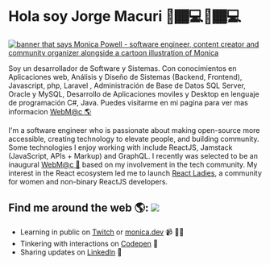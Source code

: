 

# [](#hi-im-jorge--)Hola soy Jorge Macuri 🌟🏾💻🌟🏾‍💻

[![banner that says Monica Powell - software engineer, content creator and community organizer alongside a cartoon illustration of Monica](https://webmacuris2020.000webhostapp.com/Assets/img/argyleink-sm2.gif)](https://webmacuris2020.000webhostapp.com/Assets/img/portadmacuri.jpg)

Soy un desarrollador de Software y Sistemas. Con conocimientos en Aplicaciones web, Análisis y Diseño de Sistemas (Backend, Frontend), Javascript, php, Laravel , Administración de Base de Datos SQL Server, Oracle y MySQL, Desarrollo de Aplicaciones moviles y Desktop en lenguaje de programación C#, Java. Puedes visitarme en mi pagina para ver mas informacion [WebM@c <g-emoji class="g-emoji" alias="star2" fallback-src="https://github.githubassets.com/images/icons/emoji/unicode/1f30e.png">🌎</g-emoji>](http://zonadamacuri.com/) 


I'm a software engineer who is passionate about making open-source more accessible, creating technology to elevate people, and building community. Some technologies I enjoy working with include ReactJS, Jamstack (JavaScript, APIs + Markup) and GraphQL. I recently was selected to be an inaugural [WebM@c <g-emoji class="g-emoji" alias="star2" fallback-src="https://github.githubassets.com/images/icons/emoji/unicode/1f31f.png">🌟</g-emoji>](http://zonadamacuri.com/) based on my involvement in the tech community. My interest in the React ecosystem led me to launch [React Ladies](https://www.meetup.com/React-Ladies/), a community for women and non-binary ReactJS developers.

## [](#find-me-around-the-web--)Find me around the web <g-emoji class="g-emoji" alias="earth_americas" fallback-src="https://github.githubassets.com/images/icons/emoji/unicode/1f30e.png">🌎</g-emoji>: [![](https://github.com/M0nica/M0nica/raw/main/octomonica/m0nica-octocat-rotating.gif?raw=true)](https://github.com/sponsors/M0nica)

*   Learning in public on [Twitch](https://www.twitch.tv/blacktechdiva) or [monica.dev](https://www.monica.dev/) <g-emoji class="g-emoji" alias="video_camera" fallback-src="https://github.githubassets.com/images/icons/emoji/unicode/1f4f9.png">📹</g-emoji> ✍🏾
*   Tinkering with interactions on [Codepen](https://codepen.io/m0nica) <g-emoji class="g-emoji" alias="ping_pong" fallback-src="https://github.githubassets.com/images/icons/emoji/unicode/1f3d3.png">🏓</g-emoji>
*   Sharing updates on [LinkedIn](https://www.linkedin.com/in/monicampowell/) <g-emoji class="g-emoji" alias="briefcase" fallback-src="https://github.githubassets.com/images/icons/emoji/unicode/1f4bc.png">💼</g-emoji>



